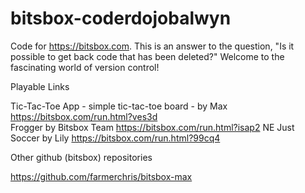 # bitsbox-coderdojobalwyn

Code for https://bitsbox.com. This is an answer to the question, "Is it possible to get back code that has been deleted?" Welcome to the fascinating world of version control!

Playable Links

Tic-Tac-Toe App - simple tic-tac-toe board - by Max  https://bitsbox.com/run.html?ves3d   
Frogger by Bitsbox Team https://bitsbox.com/run.html?isap2
NE Just Soccer by Lily https://bitsbox.com/run.html?99cq4

Other github (bitsbox) repositories

https://github.com/farmerchris/bitsbox-max
